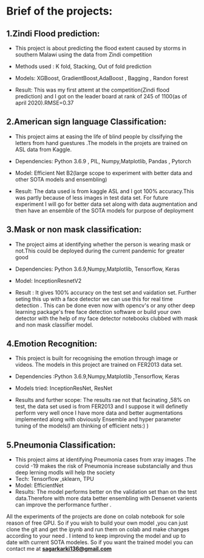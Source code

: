 

# Brief of the projects:
  

  
## 1.Zindi Flood prediction:
  - This project is about predicting the  flood extent caused by storms in southern Malawi  using the data from Zindi competition
  - Methods used : K fold, Stacking, Out of fold prediction
 
  - Models: XGBoost, GradientBoost,AdaBoost , Bagging , Randon forest
 
  - Result: This was my first attemt at the competition(Zindi flood prediction) and I got on the leader board at rank of 245 of 1100(as of april 2020).RMSE=0.37
 


## 2.American sign language Classification:
 - This project aims at easing the life of blind people by clssifying the letters from hand guestures .The models in the projets are trained on ASL data from Kaggle.
 - Dependencies:  Python 3.6.9 , PIL, Numpy,Matplotlib, Pandas , Pytorch

 - Model: Efficient Net B2(large scope to experiment with better data and other SOTA models and ensembling)

 - Result: The data used is from kaggle ASL and I got 100% accuracy.This was partly because of less images in test data set. For future experiment I will go for better data set along with data augmentation and then have an ensemble of the SOTA models for purpose of deployment

## 3.Mask or non mask classification:
 - The project aims at identifying whether the person is wearing mask or not.This could be deployed during the current pandemic for greater good

 - Dependencies: Python 3.6.9,Numpy,Matplotlib, Tensorflow, Keras

 - Model: InceptionResnetV2

 - Result : It gives 100% accuracy on the test set and vaidation set. Further seting this up with a face detector we can use this for real time detection . This can be done even now with opencv's or any other deep learning package's free face detection software or build your own detector with the help of my face detector notebooks clubbed with mask and non mask classifier model.

## 4.Emotion Recognition:
 - This project is built for recognising the emotion through image or videos. The models in this project are trained on FER2013 data set. 

 - Dependencies :Python 3.6.9,Numpy,Matplotlib ,Tensorflow, Keras

 - Models tried: InceptionResNet, ResNet

 - Results and further scope: The results rae not that facinating ,58% on test, the data set used is from FER2013 and I suppose it will definetly perform very well once I have more data and better augmentations implemented along with obviously Ensemble and hyper parameter tuning of the models(I am thinking of efficient nets:) ) 
 
 ## 5.Pneumonia Classification:
  - This project aims at identifying Pneumonia cases from xray images .The covid -19 makes the risk of Pneumonia increase substancially and thus deep lerning modls will help the society
  - Tech: Tensorflow ,sklearn, TPU
  - Model: EfficientNet
  - Results: The model performs better on the validation set than on the test data.Therefore with more data better ensembling with Densenet varients can improve the performance further . 
  
 All the experiments of the projects are done on colab notebook for sole reason of free GPU. So if you wish to build your own model ,you can just clone the git and get the ipynb and run them on colab  and make changes according to your need . I intend to keep improving the model and up to date with current SOTA modeles. So if you want the trained model you can contact me at **sagarkarki136@gmail.com**  
